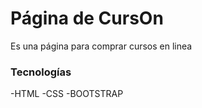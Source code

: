 # Página de CursOn

Es una página para comprar cursos en linea 

### Tecnologías 

-HTML
-CSS
-BOOTSTRAP